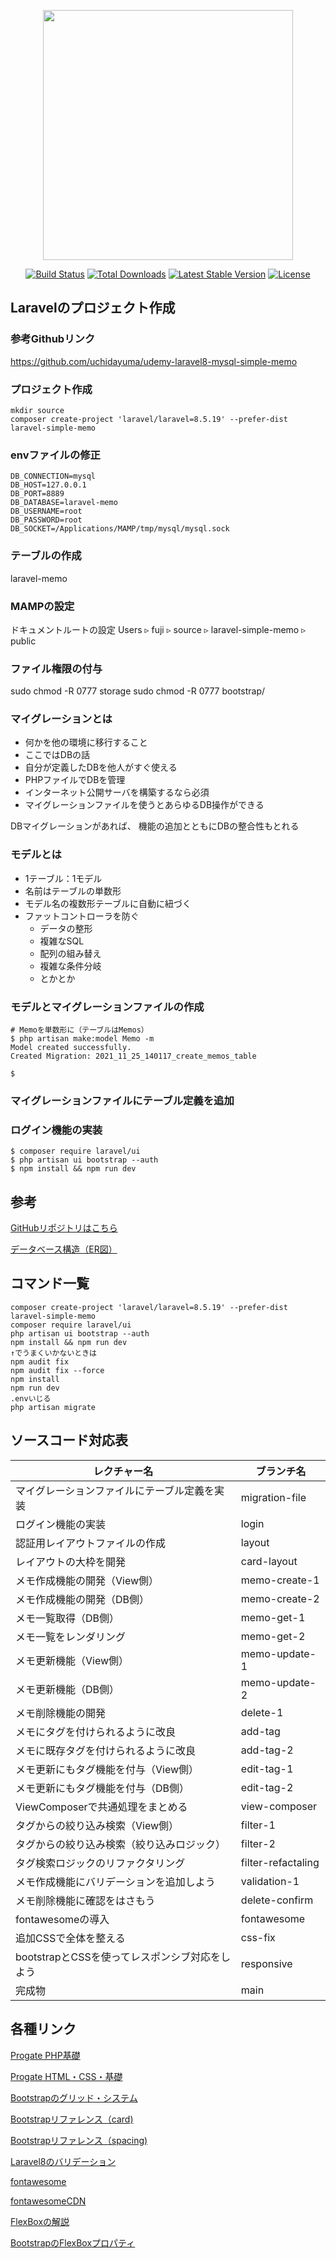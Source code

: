 <p align="center"><a href="https://laravel.com" target="_blank"><img src="https://raw.githubusercontent.com/laravel/art/master/logo-lockup/5%20SVG/2%20CMYK/1%20Full%20Color/laravel-logolockup-cmyk-red.svg" width="400"></a></p>

<p align="center">
<a href="https://travis-ci.org/laravel/framework"><img src="https://travis-ci.org/laravel/framework.svg" alt="Build Status"></a>
<a href="https://packagist.org/packages/laravel/framework"><img src="https://img.shields.io/packagist/dt/laravel/framework" alt="Total Downloads"></a>
<a href="https://packagist.org/packages/laravel/framework"><img src="https://img.shields.io/packagist/v/laravel/framework" alt="Latest Stable Version"></a>
<a href="https://packagist.org/packages/laravel/framework"><img src="https://img.shields.io/packagist/l/laravel/framework" alt="License"></a>
</p>

## Laravelのプロジェクト作成
### 参考Githubリンク
https://github.com/uchidayuma/udemy-laravel8-mysql-simple-memo

### プロジェクト作成

```
mkdir source
composer create-project 'laravel/laravel=8.5.19' --prefer-dist laravel-simple-memo
```
### envファイルの修正

```
DB_CONNECTION=mysql
DB_HOST=127.0.0.1
DB_PORT=8889
DB_DATABASE=laravel-memo
DB_USERNAME=root
DB_PASSWORD=root
DB_SOCKET=/Applications/MAMP/tmp/mysql/mysql.sock
```

### テーブルの作成
laravel-memo

### MAMPの設定
ドキュメントルートの設定
Users ▹ fuji ▹ source ▹ laravel-simple-memo ▹ public

### ファイル権限の付与
sudo chmod -R 0777 storage
sudo chmod -R 0777 bootstrap/


### マイグレーションとは
- 何かを他の環境に移行すること
- ここではDBの話
- 自分が定義したDBを他人がすぐ使える
- PHPファイルでDBを管理
- インターネット公開サーバを構築するなら必須
- マイグレーションファイルを使うとあらゆるDB操作ができる

DBマイグレーションがあれば、
機能の追加とともにDBの整合性もとれる

### モデルとは
- 1テーブル：1モデル
- 名前はテーブルの単数形
- モデル名の複数形テーブルに自動に紐づく
- ファットコントローラを防ぐ
  - データの整形
  - 複雑なSQL
  - 配列の組み替え
  - 複雑な条件分岐
  - とかとか

### モデルとマイグレーションファイルの作成
```
# Memoを単数形に（テーブルはMemos）
$ php artisan make:model Memo -m
Model created successfully.
Created Migration: 2021_11_25_140117_create_memos_table

$ 

```

### マイグレーションファイルにテーブル定義を追加


### ログイン機能の実装

```
$ composer require laravel/ui
$ php artisan ui bootstrap --auth
$ npm install && npm run dev
```


## 参考
[GitHubリポジトリはこちら](https://github.com/uchidayuma/udemy-laravel8-mysql-simple-memo)

[データベース構造（ER図）](https://dbdiagram.io/d/60bdb1efb29a09603d183ab7)

## コマンド一覧
```
composer create-project 'laravel/laravel=8.5.19' --prefer-dist laravel-simple-memo
composer require laravel/ui
php artisan ui bootstrap --auth
npm install && npm run dev
↑でうまくいかないときは
npm audit fix
npm audit fix --force
npm install
npm run dev
.envいじる
php artisan migrate
```


## ソースコード対応表

| レクチャー名                                 | ブランチ名     | 
| -------------------------------------------- | -------------- | 
| マイグレーションファイルにテーブル定義を実装 | migration-file | 
| ログイン機能の実装                       |  login  | 
| 認証用レイアウトファイルの作成             | layout| 
| レイアウトの大枠を開発                    | card-layout        | 
| メモ作成機能の開発（View側）              |  memo-create-1   | 
| メモ作成機能の開発（DB側）                |    memo-create-2 | 
| メモ一覧取得（DB側）                     |      memo-get-1  | 
| メモ一覧をレンダリング                    |       memo-get-2  | 
| メモ更新機能（View側）                   |      memo-update-1  | 
| メモ更新機能（DB側）                     |      memo-update-2  | 
| メモ削除機能の開発                       |     delete-1        |  
| メモにタグを付けられるように改良            |      add-tag       | 
| メモに既存タグを付けられるように改良        |      add-tag-2     | 
| メモ更新にもタグ機能を付与（View側）        |  edit-tag-1  |
| メモ更新にもタグ機能を付与（DB側）         |  edit-tag-2  |
| ViewComposerで共通処理をまとめる         |  view-composer  |
| タグからの絞り込み検索（View側）          |  filter-1  |
| タグからの絞り込み検索（絞り込みロジック）  | filter-2 |
| タグ検索ロジックのリファクタリング         | filter-refactaling |
| メモ作成機能にバリデーションを追加しよう    | validation-1 |
| メモ削除機能に確認をはさもう              | delete-confirm |
| fontawesomeの導入                     | fontawesome |
| 追加CSSで全体を整える                   | css-fix |
| bootstrapとCSSを使ってレスポンシブ対応をしよう |  responsive  |
| 完成物                               | main |


## 各種リンク

[Progate PHP基礎](https://prog-8.com/courses/php)

[Progate HTML・CSS・基礎](https://prog-8.com/courses/html)

[Bootstrapのグリッド・システム](https://getbootstrap.jp/docs/4.2/layout/grid/)

[Bootstrapリファレンス（card)](https://getbootstrap.jp/docs/4.2/components/card/)

[Bootstrapリファレンス（spacing)](https://getbootstrap.jp/docs/4.2/utilities/spacing/)

[Laravel8のバリデーション](https://readouble.com/laravel/8.x/ja/validation.html)

[fontawesome](https://fontawesome.com/v5.15/icons?d=gallery)

[fontawesomeCDN](https://fontawesome.com/v5.15/how-to-use/customizing-wordpress/snippets/setup-cdn-webfont)

[FlexBoxの解説](https://www.webcreatorbox.com/tech/css-flexbox-cheat-sheet#flexbox5)

[BootstrapのFlexBoxプロパティ](https://getbootstrap.jp/docs/5.0/utilities/flex/#justify-content)

